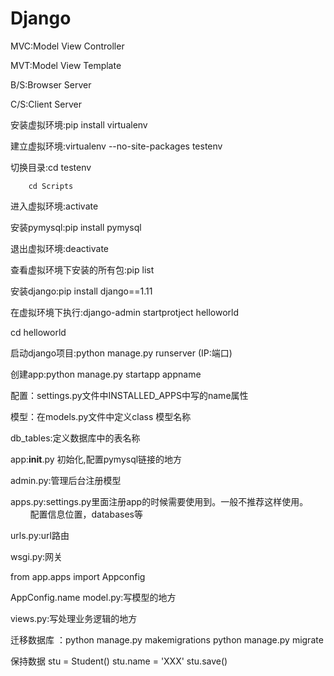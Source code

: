 # Django
MVC:Model View Controller

MVT:Model View Template

B/S:Browser Server

C/S:Client Server

安装虚拟环境:pip install virtualenv

建立虚拟环境:virtualenv --no-site-packages testenv

切换目录:cd testenv

        cd Scripts

进入虚拟环境:activate

安装pymysql:pip install pymysql

退出虚拟环境:deactivate

查看虚拟环境下安装的所有包:pip list

安装django:pip install django==1.11

在虚拟环境下执行:django-admin startprotject helloworld

cd helloworld

启动django项目:python manage.py runserver (IP:端口)

创建app:python manage.py startapp appname

配置：settings.py文件中INSTALLED_APPS中写的name属性

模型：在models.py文件中定义class 模型名称

db_tables:定义数据库中的表名称

app:__init__.py 初始化,配置pymysql链接的地方

admin.py:管理后台注册模型

apps.py:settings.py里面注册app的时候需要使用到。一般不推荐这样使用。
		               配置信息位置，databases等

urls.py:url路由

wsgi.py:网关

from app.apps import Appconfig

AppConfig.name
model.py:写模型的地方

views.py:写处理业务逻辑的地方

迁移数据库 ：python manage.py makemigrations
	                  python manage.py migrate

保持数据
stu = Student()
stu.name = 'XXX'
stu.save()
